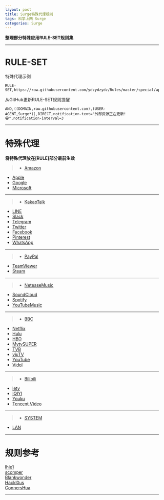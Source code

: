 ```yaml
---
layout: post
title: Surge特殊代理规则
tags: 科学上网 Surge
categories: Surge
---
```


**整理部分特殊应用RULE-SET规则集**

---

# RULE-SET  
特殊代理示例
```
RULE-SET,https://raw.githubusercontent.com/ydzydzydz/Rules/master/special/apple.list,DIRECT
```
从GitHub更新RULE-SET规则提醒
```
AND,((DOMAIN,raw.githubusercontent.com),(USER-AGENT,Surge*)),DIRECT,notification-text="外部资源正在更新!😀",notification-interval=3
```

----
# 特殊代理
**将特殊代理放在[RULE]部分最前生效**  


>* [Amazon](https://raw.githubusercontent.com/ydzydzydz/Rules/master/special/amazon.list)  
* [Apple](https://raw.githubusercontent.com/ydzydzydz/Rules/master/special/apple.list)  
* [Google](https://raw.githubusercontent.com/ydzydzydz/Rules/master/special/google.list)  
* [Microsoft](https://raw.githubusercontent.com/ydzydzydz/Rules/master/special/microsoft.list)

---  
>* [KakaoTalk](https://raw.githubusercontent.com/ydzydzydz/Rules/master/special/kakaotalk.list)  
* [LINE](https://raw.githubusercontent.com/ydzydzydz/Rules/master/special/line.list)  
* [Slack](https://raw.githubusercontent.com/ydzydzydz/Rules/master/special/slack.list)  
* [Telegram](https://raw.githubusercontent.com/ydzydzydz/Rules/master/special/telegram.list)  
* [Twitter](https://raw.githubusercontent.com/ydzydzydz/Rules/master/special/twitter.list)  
* [Facebook](https://raw.githubusercontent.com/ydzydzydz/Rules/master/special/facebook.list)  
* [Pinterest](https://raw.githubusercontent.com/ydzydzydz/Rules/master/special/pinterest.list)  
* [WhatsApp](https://raw.githubusercontent.com/ydzydzydz/Rules/master/special/whatsapp.list)

---
>* [PayPal](https://raw.githubusercontent.com/ydzydzydz/Rules/master/special/paypal.list)    
* [TeamViewer](https://raw.githubusercontent.com/ydzydzydz/Rules/master/special/teamviewer.list)  
* [Steam](https://raw.githubusercontent.com/ydzydzydz/Rules/master/special/steam.list)  

---
>* [NeteaseMusic](https://raw.githubusercontent.com/ydzydzydz/Rules/master/special/neteasemusic.list)  
* [SoundCloud](https://raw.githubusercontent.com/ydzydzydz/Rules/master/special/soundcloud.list)  
* [Spotify](https://raw.githubusercontent.com/ydzydzydz/Rules/master/special/spotify.list)  
* [YouTubeMusic](https://raw.githubusercontent.com/ydzydzydz/Rules/master/special/youtubemusic.list)  

---
>* [BBC](https://raw.githubusercontent.com/ydzydzydz/Rules/master/special/bbc.list)  
* [Netflix](https://raw.githubusercontent.com/ydzydzydz/Rules/master/special/netflix.list)  
* [Hulu](https://raw.githubusercontent.com/ydzydzydz/Rules/master/special/hulu.list)  
* [HBO](https://raw.githubusercontent.com/ydzydzydz/Rules/master/special/hbo.list)  
* [MytvSUPER](https://raw.githubusercontent.com/ydzydzydz/Rules/master/special/mytvsuper.list)  
* [TVB](https://raw.githubusercontent.com/ydzydzydz/Rules/master/special/tvb.list)  
* [viuTV](https://raw.githubusercontent.com/ydzydzydz/Rules/master/special/viutv.list)  
* [YouTube](https://raw.githubusercontent.com/ydzydzydz/Rules/master/special/youtube.list)  
* [Vidol](https://raw.githubusercontent.com/ydzydzydz/Rules/master/special/vidol.list)  

---
>* [Bilibili](https://raw.githubusercontent.com/ydzydzydz/Rules/master/special/bilibili.list)  
* [letv](https://raw.githubusercontent.com/ydzydzydz/Rules/master/special/letv.list)  
* [IQIYI](https://raw.githubusercontent.com/ydzydzydz/Rules/master/special/iqiyi.list)  
* [Youku](https://raw.githubusercontent.com/ydzydzydz/Rules/master/special/youku.list)  
* [Tencent Video](https://raw.githubusercontent.com/ydzydzydz/Rules/master/special/tencentvideo.list)  


----
>* [SYSTEM](https://raw.githubusercontent.com/ydzydzydz/Rules/master/special/system.list)  
* [LAN](https://raw.githubusercontent.com/ydzydzydz/Rules/master/special/lan.list)  


---
# 规则参考

[lhie1](https://github.com/lhie1/Rules)   
[scomper](https://github.com/scomper/surge-list)  
[Blankwonder](https://github.com/Blankwonder/surge-list)  
[Hackl0us](https://github.com/Hackl0us/SS-Rule-Snippet)  
[ConnersHua](https://github.com/ConnersHua/Profiles)  

----
